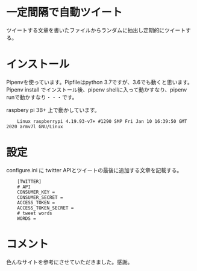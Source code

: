 # 一定間隔で自動ツイート
ツイートする文章を書いたファイルからランダムに抽出し定期的にツイートする。

# インストール
Pipenvを使っています。Pipfileはpython 3.7ですが、3.6でも動くと思います。
Pipenv install でインストール後、pipenv shellに入って動かすなり、pipenv runで動かすなり・・・です。

raspbery pi 3B+ 上で動かしています。

        Linux raspberrypi 4.19.93-v7+ #1290 SMP Fri Jan 10 16:39:50 GMT 2020 armv7l GNU/Linux


# 設定
configure.ini に twitter APIとツイートの最後に追加する文章を記載する。

        [TWITTER]
        # API
        CONSUMER_KEY =
        CONSUMER_SECRET =
        ACCESS_TOKEN =
        ACCESS_TOKEN_SECRET =
        # tweet words
        WORDS =

# コメント
色んなサイトを参考にさせていただきました。感謝。
